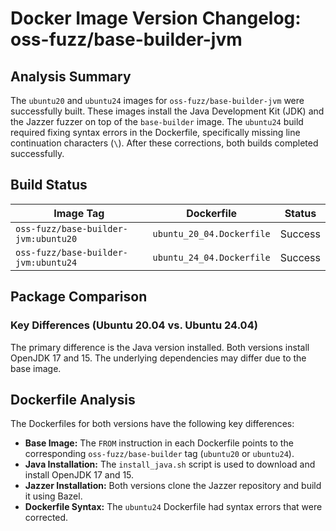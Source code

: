 # Docker Image Version Changelog: oss-fuzz/base-builder-jvm

## Analysis Summary

The `ubuntu20` and `ubuntu24` images for `oss-fuzz/base-builder-jvm` were successfully built. These images install the Java Development Kit (JDK) and the Jazzer fuzzer on top of the `base-builder` image. The `ubuntu24` build required fixing syntax errors in the Dockerfile, specifically missing line continuation characters (`\`). After these corrections, both builds completed successfully.

## Build Status

| Image Tag | Dockerfile | Status |
| --- | --- | --- |
| `oss-fuzz/base-builder-jvm:ubuntu20` | `ubuntu_20_04.Dockerfile` | Success |
| `oss-fuzz/base-builder-jvm:ubuntu24` | `ubuntu_24_04.Dockerfile` | Success |

## Package Comparison

### Key Differences (Ubuntu 20.04 vs. Ubuntu 24.04)

The primary difference is the Java version installed. Both versions install OpenJDK 17 and 15. The underlying dependencies may differ due to the base image.

## Dockerfile Analysis

The Dockerfiles for both versions have the following key differences:

*   **Base Image:** The `FROM` instruction in each Dockerfile points to the corresponding `oss-fuzz/base-builder` tag (`ubuntu20` or `ubuntu24`).
*   **Java Installation:** The `install_java.sh` script is used to download and install OpenJDK 17 and 15.
*   **Jazzer Installation:** Both versions clone the Jazzer repository and build it using Bazel.
*   **Dockerfile Syntax:** The `ubuntu24` Dockerfile had syntax errors that were corrected.
